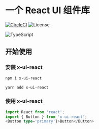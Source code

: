 # 一个 React UI 组件库

[![CircleCI](https://circleci.com/gh/wuwenxing0912/react-ui-lib.svg?style=svg)](https://app.circleci.com/pipelines/github/wuwenxing0912/react-ui-lib)
![License](https://img.shields.io/badge/License-MIT-brightgreen)

![TypeScript](https://img.shields.io/badge/TypeScript-3.3%2B-blue)

## 开始使用

### 安装 x-ui-react

```markdown
npm i x-ui-react

yarn add x-ui-react
```

### 使用 x-ui-react

```typescript
import React from 'react';
import { Button } from 'x-ui-react';
<Button type='primary'}>Button</Button>
```
